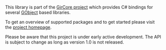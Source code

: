 This library is part of the [GirCore project][gircore] which provides C# bindings for several [GObject][gobject] based libraries.

To get an overview of supported packages and to get started please visit the [project homepage][homepage].

Please be aware that this project is under early active development. The API is subject to change as long as version 1.0 is not released.

[gircore]: https://github.com/gircore/gir.core
[homepage]: https://gircore.github.io/
[gobject]: https://docs.gtk.org/gobject/